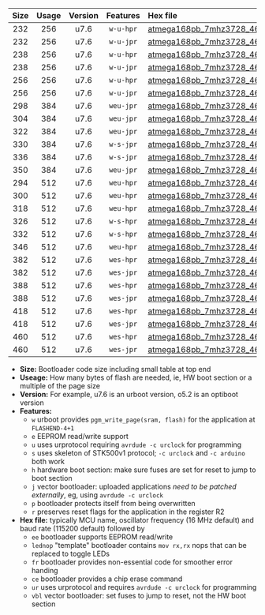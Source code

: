 |Size|Usage|Version|Features|Hex file|
|:-:|:-:|:-:|:-:|:--|
|232|256|u7.6|`w-u-hpr`|[atmega168pb_7mhz3728_460800bps_ur.hex](https://raw.githubusercontent.com/stefanrueger/urboot/main/atmega168pb_7mhz3728_460800bps_ur.hex)|
|232|256|u7.6|`w-u-jpr`|[atmega168pb_7mhz3728_460800bps_ur_vbl.hex](https://raw.githubusercontent.com/stefanrueger/urboot/main/atmega168pb_7mhz3728_460800bps_ur_vbl.hex)|
|238|256|u7.6|`w-u-hpr`|[atmega168pb_7mhz3728_460800bps_lednop_ur.hex](https://raw.githubusercontent.com/stefanrueger/urboot/main/atmega168pb_7mhz3728_460800bps_lednop_ur.hex)|
|238|256|u7.6|`w-u-jpr`|[atmega168pb_7mhz3728_460800bps_lednop_ur_vbl.hex](https://raw.githubusercontent.com/stefanrueger/urboot/main/atmega168pb_7mhz3728_460800bps_lednop_ur_vbl.hex)|
|256|256|u7.6|`w-u-hpr`|[atmega168pb_7mhz3728_460800bps_lednop_fr_ur.hex](https://raw.githubusercontent.com/stefanrueger/urboot/main/atmega168pb_7mhz3728_460800bps_lednop_fr_ur.hex)|
|256|256|u7.6|`w-u-jpr`|[atmega168pb_7mhz3728_460800bps_lednop_fr_ur_vbl.hex](https://raw.githubusercontent.com/stefanrueger/urboot/main/atmega168pb_7mhz3728_460800bps_lednop_fr_ur_vbl.hex)|
|298|384|u7.6|`weu-jpr`|[atmega168pb_7mhz3728_460800bps_ee_ur_vbl.hex](https://raw.githubusercontent.com/stefanrueger/urboot/main/atmega168pb_7mhz3728_460800bps_ee_ur_vbl.hex)|
|304|384|u7.6|`weu-jpr`|[atmega168pb_7mhz3728_460800bps_ee_lednop_ur_vbl.hex](https://raw.githubusercontent.com/stefanrueger/urboot/main/atmega168pb_7mhz3728_460800bps_ee_lednop_ur_vbl.hex)|
|322|384|u7.6|`weu-jpr`|[atmega168pb_7mhz3728_460800bps_ee_lednop_fr_ur_vbl.hex](https://raw.githubusercontent.com/stefanrueger/urboot/main/atmega168pb_7mhz3728_460800bps_ee_lednop_fr_ur_vbl.hex)|
|330|384|u7.6|`w-s-jpr`|[atmega168pb_7mhz3728_460800bps_vbl.hex](https://raw.githubusercontent.com/stefanrueger/urboot/main/atmega168pb_7mhz3728_460800bps_vbl.hex)|
|336|384|u7.6|`w-s-jpr`|[atmega168pb_7mhz3728_460800bps_lednop_vbl.hex](https://raw.githubusercontent.com/stefanrueger/urboot/main/atmega168pb_7mhz3728_460800bps_lednop_vbl.hex)|
|350|384|u7.6|`weu-jpr`|[atmega168pb_7mhz3728_460800bps_ee_lednop_fr_ce_ur_vbl.hex](https://raw.githubusercontent.com/stefanrueger/urboot/main/atmega168pb_7mhz3728_460800bps_ee_lednop_fr_ce_ur_vbl.hex)|
|294|512|u7.6|`weu-hpr`|[atmega168pb_7mhz3728_460800bps_ee_ur.hex](https://raw.githubusercontent.com/stefanrueger/urboot/main/atmega168pb_7mhz3728_460800bps_ee_ur.hex)|
|300|512|u7.6|`weu-hpr`|[atmega168pb_7mhz3728_460800bps_ee_lednop_ur.hex](https://raw.githubusercontent.com/stefanrueger/urboot/main/atmega168pb_7mhz3728_460800bps_ee_lednop_ur.hex)|
|318|512|u7.6|`weu-hpr`|[atmega168pb_7mhz3728_460800bps_ee_lednop_fr_ur.hex](https://raw.githubusercontent.com/stefanrueger/urboot/main/atmega168pb_7mhz3728_460800bps_ee_lednop_fr_ur.hex)|
|326|512|u7.6|`w-s-hpr`|[atmega168pb_7mhz3728_460800bps.hex](https://raw.githubusercontent.com/stefanrueger/urboot/main/atmega168pb_7mhz3728_460800bps.hex)|
|332|512|u7.6|`w-s-hpr`|[atmega168pb_7mhz3728_460800bps_lednop.hex](https://raw.githubusercontent.com/stefanrueger/urboot/main/atmega168pb_7mhz3728_460800bps_lednop.hex)|
|346|512|u7.6|`weu-hpr`|[atmega168pb_7mhz3728_460800bps_ee_lednop_fr_ce_ur.hex](https://raw.githubusercontent.com/stefanrueger/urboot/main/atmega168pb_7mhz3728_460800bps_ee_lednop_fr_ce_ur.hex)|
|382|512|u7.6|`wes-hpr`|[atmega168pb_7mhz3728_460800bps_ee.hex](https://raw.githubusercontent.com/stefanrueger/urboot/main/atmega168pb_7mhz3728_460800bps_ee.hex)|
|382|512|u7.6|`wes-jpr`|[atmega168pb_7mhz3728_460800bps_ee_vbl.hex](https://raw.githubusercontent.com/stefanrueger/urboot/main/atmega168pb_7mhz3728_460800bps_ee_vbl.hex)|
|388|512|u7.6|`wes-hpr`|[atmega168pb_7mhz3728_460800bps_ee_lednop.hex](https://raw.githubusercontent.com/stefanrueger/urboot/main/atmega168pb_7mhz3728_460800bps_ee_lednop.hex)|
|388|512|u7.6|`wes-jpr`|[atmega168pb_7mhz3728_460800bps_ee_lednop_vbl.hex](https://raw.githubusercontent.com/stefanrueger/urboot/main/atmega168pb_7mhz3728_460800bps_ee_lednop_vbl.hex)|
|418|512|u7.6|`wes-hpr`|[atmega168pb_7mhz3728_460800bps_ee_lednop_fr.hex](https://raw.githubusercontent.com/stefanrueger/urboot/main/atmega168pb_7mhz3728_460800bps_ee_lednop_fr.hex)|
|418|512|u7.6|`wes-jpr`|[atmega168pb_7mhz3728_460800bps_ee_lednop_fr_vbl.hex](https://raw.githubusercontent.com/stefanrueger/urboot/main/atmega168pb_7mhz3728_460800bps_ee_lednop_fr_vbl.hex)|
|460|512|u7.6|`wes-hpr`|[atmega168pb_7mhz3728_460800bps_ee_lednop_fr_ce.hex](https://raw.githubusercontent.com/stefanrueger/urboot/main/atmega168pb_7mhz3728_460800bps_ee_lednop_fr_ce.hex)|
|460|512|u7.6|`wes-jpr`|[atmega168pb_7mhz3728_460800bps_ee_lednop_fr_ce_vbl.hex](https://raw.githubusercontent.com/stefanrueger/urboot/main/atmega168pb_7mhz3728_460800bps_ee_lednop_fr_ce_vbl.hex)|

- **Size:** Bootloader code size including small table at top end
- **Useage:** How many bytes of flash are needed, ie, HW boot section or a multiple of the page size
- **Version:** For example, u7.6 is an urboot version, o5.2 is an optiboot version
- **Features:**
  + `w` urboot provides `pgm_write_page(sram, flash)` for the application at `FLASHEND-4+1`
  + `e` EEPROM read/write support
  + `u` uses urprotocol requiring `avrdude -c urclock` for programming
  + `s` uses skeleton of STK500v1 protocol; `-c urclock` and `-c arduino` both work
  + `h` hardware boot section: make sure fuses are set for reset to jump to boot section
  + `j` vector bootloader: uploaded applications *need to be patched externally*, eg, using `avrdude -c urclock`
  + `p` bootloader protects itself from being overwritten
  + `r` preserves reset flags for the application in the register R2
- **Hex file:** typically MCU name, oscillator frequency (16 MHz default) and baud rate (115200 default) followed by
  + `ee` bootloader supports EEPROM read/write
  + `lednop` "template" bootloader contains `mov rx,rx` nops that can be replaced to toggle LEDs
  + `fr` bootloader provides non-essential code for smoother error handing
  + `ce` bootloader provides a chip erase command
  + `ur` uses urprotocol and requires `avrdude -c urclock` for programming
  + `vbl` vector bootloader: set fuses to jump to reset, not the HW boot section
